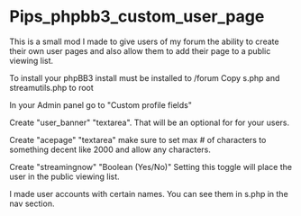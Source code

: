 Pips_phpbb3_custom_user_page
============================

This is a small mod I made to give users of my forum the ability to create their own user pages and also allow them to add their page to a public viewing list.

To install your phpBB3 install must be installed to /forum
Copy s.php and streamutils.php to root

In your Admin panel go to "Custom profile fields"

Create "user_banner" "textarea".
That will be an optional for for your users.

Create "acepage" "textarea" make sure to set max # of characters to something decent like 2000 and allow any characters.

Create "streamingnow" "Boolean (Yes/No)" Setting this toggle will place the user in the public viewing list.

I made user accounts with certain names.
You can see them in s.php in the nav section.
